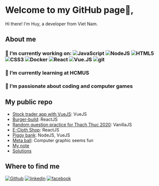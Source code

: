 # Welcome to my GitHub page👋,
Hi there! I'm Huy, a developer from Viet Nam.

## About me
### 🔭 I’m currently working on: <img alt="JavaScript" src="https://img.shields.io/badge/-JavaScript-000000?style=flat-square&logo=JavaScript&logoColor=white" /> <img alt="NodeJS" src="https://img.shields.io/badge/-Node.js-000000?style=flat-square&logo=Node.js&logoColor=white" /> <img alt="HTML5" src="https://img.shields.io/badge/-HTML5-000000?style=flat-square&logo=HTML5&logoColor=white" /> <img alt="CSS3" src="https://img.shields.io/badge/-CSS3-000000?style=flat-square&logo=CSS3&logoColor=white" /> <img alt="Docker" src="https://img.shields.io/badge/-Docker-000000?style=flat-square&logo=Docker&logoColor=white" /> <img alt="React" src="https://img.shields.io/badge/-React-000000?style=flat-square&logo=React&logoColor=white" /> <img alt="Vue.JS" src="https://img.shields.io/badge/-Vue.JS-000000?style=flat-square&logo=Vue.JS&logoColor=white" /> <img alt="git" src="https://img.shields.io/badge/-git-000000?style=flat-square&logo=git&logoColor=white" />
### 🌱 I’m currently learning at HCMUS 
### 💖 I’m passionate about coding and computer games

## My public repo
- [Stock trader app with VueJS](https://github.com/huynonstop/stock-trader-udemy): VueJS
- [Burger-build](https://github.com/huynonstop/burger-build): ReactJS
- [Random question practice for Thach Thuc 2020](https://github.com/huynonstop/ThachThuc2020): VanillaJS
- [E-Cloth Shop](https://github.com/huynonstop/cloth-shop): ReactJS
- [Piggy bank](https://github.com/huynonstop/web2-2020): NodeJS, VueJS
- [Meta ball](https://github.com/huynonstop/metaball-canvas): Computer graphic seems fun
- [My note](https://github.com/huynonstop/my-note)
- [Solutions](https://github.com/huynonstop/GrindingLeetcode)

## Where to find me
[<img alt="Github" src="https://img.shields.io/badge/GitHub-%2312100E.svg?&style=for-the-badge&logo=Github&logoColor=white" />](https://github.com/huynonstop)  [<img alt="linkedin" src="https://img.shields.io/badge/linkedin-%2312100E.svg?&style=for-the-badge&logo=linkedin&logoColor=white" />](https://www.linkedin.com/in/tthuy99/)  [<img src="https://img.shields.io/badge/facebook-%2312100E.svg?&style=for-the-badge&logo=facebook&logoColor=white" alt='facebook'>](https://www.facebook.com/huy.trantuan.716)  
